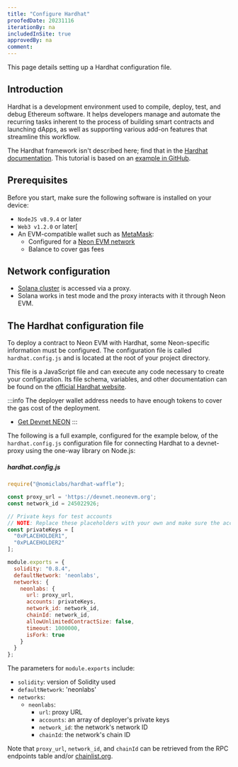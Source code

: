 ```yaml
---
title: "Configure Hardhat"
proofedDate: 20231116
iterationBy: na
includedInSite: true
approvedBy: na
comment: 
---
```


This page details setting up a Hardhat configuration file. 

## Introduction

Hardhat is a development environment used to compile, deploy, test, and debug Ethereum software. It helps developers manage and automate the recurring tasks inherent to the process of building smart contracts and launching dApps, as well as supporting various add-on features that streamline this workflow.

The Hardhat framework isn't described here; find that in the [Hardhat documentation](https://hardhat.org/getting-started/#overview). This tutorial is based on an [example in GitHub](/docs/developing/deploy_facilities/using_hardhat).

## Prerequisites

Before you start, make sure the following software is installed on your device:
-  `NodeJS v8.9.4` or later
- `Web3 v1.2.0` or later[
- An EVM-compatible wallet such as [MetaMask](wallet/metamask_setup.md#installing-metamask):
  - Configured for a [Neon EVM network](/docs/developing/connect_rpc#connect-via-chainlist)
  - Balance to cover gas fees

## Network configuration

- [Solana cluster](https://docs.solana.com/clusters) is accessed via a proxy.
- Solana works in test mode and the proxy interacts with it through Neon EVM.

## The Hardhat configuration file

To deploy a contract to Neon EVM with Hardhat, some Neon-specific information must be configured. The configuration file is called `hardhat.config.js` and is located at the root of your project directory. 

This file is a JavaScript file and can execute any code necessary to create your configuration. Its file schema, variables, and other documentation can be found on the [official Hardhat website](https://hardhat.org/hardhat-runner/docs/config). 

:::info
The deployer wallet address needs to have enough tokens to cover the gas cost of the deployment. 

- [Get Devnet NEON](https://neonfaucet.org/)
:::

The following is a full example, configured for the example below, of the `hardhat.config.js` configuration file for connecting Hardhat to a devnet-proxy using the one-way library on Node.js:

##### hardhat.config.js

```js
require("@nomiclabs/hardhat-waffle");

const proxy_url = 'https://devnet.neonevm.org';
const network_id = 245022926;

// Private keys for test accounts
// NOTE: Replace these placeholders with your own and make sure the accounts have non-zero NEON balances
const privateKeys = [
  "0xPLACEHOLDER1",
  "0xPLACEHOLDER2"
];

module.exports = {
  solidity: "0.8.4",
  defaultNetwork: 'neonlabs',
  networks: {
    neonlabs: {
      url: proxy_url,
      accounts: privateKeys,
      network_id: network_id,
      chainId: network_id,
      allowUnlimitedContractSize: false,
      timeout: 1000000,
      isFork: true
    }
  }
};
```

The parameters for `module.exports` include:
* `solidity`: version of Solidity used
* `defaultNetwork`: 'neonlabs'
* `networks`:
  * `neonlabs`:
    * `url`: proxy URL
    * `accounts`: an array of deployer's private keys
    * `network_id`: the network's network ID
    * `chainId`: the network's chain ID

Note that `proxy_url`, `network_id`, and `chainId` can be retrieved from the RPC endpoints table and/or [chainlist.org](https://chainlist.org/).